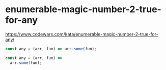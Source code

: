 # enumerable-magic-number-2-true-for-any
https://www.codewars.com/kata/enumerable-magic-number-2-true-for-any/


```javascript
const any = (arr, fun) => arr.some(fun);
```

```javascript
const any = (arr, fun) =>
  arr.some(fun);
```
